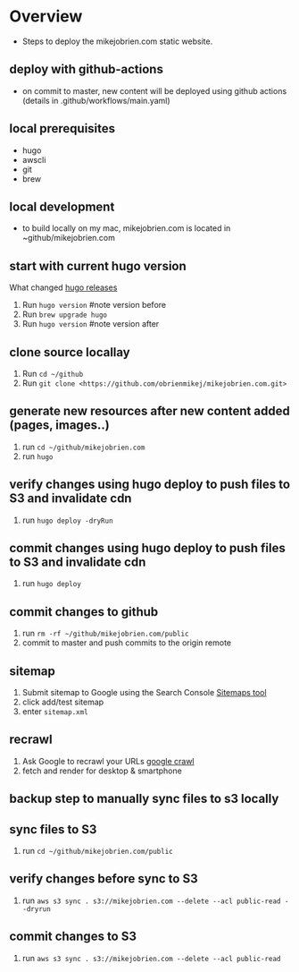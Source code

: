 # Overview

- Steps to deploy the mikejobrien.com static website.

## deploy with github-actions

- on commit to master, new content will be deployed using github actions (details in .github/workflows/main.yaml)

## local prerequisites

- hugo
- awscli
- git
- brew

## local development

- to build locally on my mac, mikejobrien.com is located in ~github/mikejobrien.com

## start with current hugo version

What changed [hugo releases](https://github.com/gohugoio/hugo/releases)

1. Run `hugo version` #note version before
2. Run `brew upgrade hugo`
3. Run `hugo version` #note version after

## clone source locallay

1. Run `cd ~/github`
1. Run `git clone <https://github.com/obrienmikej/mikejobrien.com.git>`

## generate new resources after new content added (pages, images..)

1. run `cd ~/github/mikejobrien.com`
2. run `hugo`

## verify changes using hugo deploy to push files to S3 and invalidate cdn

1. run `hugo deploy -dryRun`

## commit changes using hugo deploy to push files to S3 and invalidate cdn

1. run `hugo deploy`

## commit changes to github

1. run `rm -rf ~/github/mikejobrien.com/public`
2. commit to master and push commits to the origin remote

## sitemap

1. Submit sitemap to Google using the Search Console [Sitemaps tool](https://search.google.com/search-console/sitemaps)
2. click add/test sitemap
3. enter `sitemap.xml`

## recrawl

1. Ask Google to recrawl your URLs [google crawl](https://search.google.com/search-console)
2. fetch and render for desktop & smartphone

## backup step to manually sync files to s3 locally

## sync files to S3

1. run `cd ~/github/mikejobrien.com/public`

## verify changes before sync to S3

1. run `aws s3 sync . s3://mikejobrien.com --delete --acl public-read --dryrun`

## commit changes to S3

1. run `aws s3 sync . s3://mikejobrien.com --delete --acl public-read`

